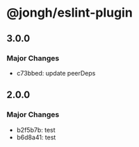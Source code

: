 # @jongh/eslint-plugin

## 3.0.0

### Major Changes

- c73bbed: update peerDeps

## 2.0.0

### Major Changes

- b2f5b7b: test
- b6d8a41: test
